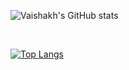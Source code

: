 <!--
**vaishakhshetty/vaishakhshetty** is a ✨ _special_ ✨ repository because its `README.md` (this file) appears on your GitHub profile.

Here are some ideas to get you started:

- 🔭 I’m currently working on ...
- 🌱 I’m currently learning ...
- 👯 I’m looking to collaborate on ...
- 🤔 I’m looking for help with ...
- 💬 Ask me about ...
- 📫 How to reach me: ...
- 😄 Pronouns: ...
- ⚡ Fun fact: ...
-->

![Vaishakh's GitHub stats](https://github-readme-stats.vercel.app/api?username=vaishakhshetty&show_icons=true&theme=tokyonight)

<br/>

[![Top Langs](https://github-readme-stats.vercel.app/api/top-langs/?username=vaishakhshetty&layout=compact)](https://github.com/vaishakhshetty/github-readme-stats)
